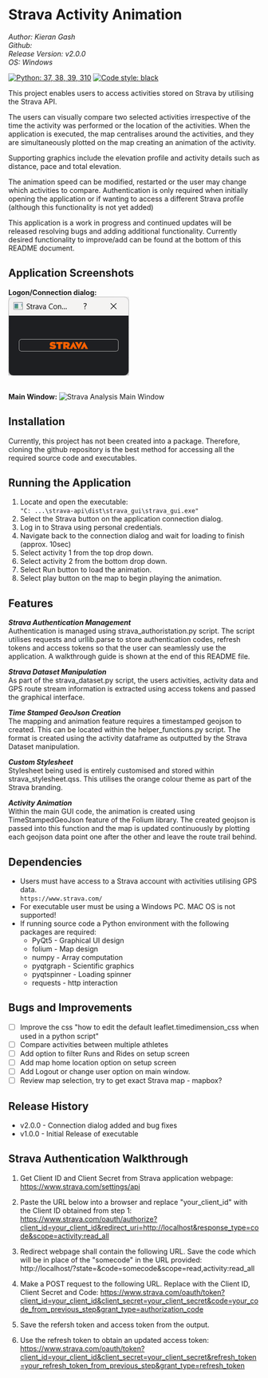 # Strava Activity Animation
*Author: Kieran Gash*\
*Github:*\
*Release Version: v2.0.0*\
*OS: Windows*

[![Python: 37, 38, 39, 310](https://img.shields.io/badge/python-3.7%20%7C%203.8%20%7C%203.9%20%7C%203.10-blue)](https://python.org)
[![Code style: black](https://img.shields.io/badge/code%20style-black-000000.svg)](https://github.com/)

This project enables users to access activities stored on Strava by utilising the Strava API.

The users can visually compare two selected activities irrespective of the time the activity was performed or the
location of the activities. When the application is executed, the map centralises around the activities, and they are 
simultaneously plotted on the map creating an animation of the activity. 

Supporting graphics include the elevation profile and activity details such as
distance, pace and total elevation.

The animation speed can be modified, restarted or the user may change which activities to compare. Authentication is
only required when initially opening the application or if wanting to access a different Strava profile (although this
functionality is not yet added)

This application is a work in progress and continued updates will be released resolving bugs and adding additional
functionality. Currently desired functionality to improve/add can be found at the bottom of this README document. 

## Application Screenshots
**Logon/Connection dialog:**\
![Strava Connect Dialog](lib/Strava_Connect_Dialog.png)
<br><br>

**Main Window:**
![Strava Analysis Main Window](lib/Strava_Analysis_GUI.gif)

## Installation
Currently, this project has not been created into a package. Therefore, cloning the github repository is the best method
for accessing all the required source code and executables.

## Running the Application
1. Locate and open the executable:\
`"C: ...\strava-api\dist\strava_gui\strava_gui.exe"`
2. Select the Strava button on the application connection dialog. 
3. Log in to Strava using personal credentials. 
4. Navigate back to the connection dialog and wait for loading to finish (approx. 10sec)
5. Select activity 1 from the top drop down. 
6. Select activity 2 from the bottom drop down.
7. Select Run button to load the animation. 
8. Select play button on the map to begin playing the animation. 

## Features
***Strava Authentication Management***\
Authentication is managed using strava_authoristation.py script. The script utilises requests and urllib.parse to store
authentication codes, refresh tokens and access tokens so that the user can seamlessly use the application. A
walkthrough guide is shown at the end of this README file. 

***Strava Dataset Manipulation***\
As part of the strava_dataset.py script, the users activities, activity data and GPS route stream information is
extracted using access tokens and passed the graphical interface.

***Time Stamped GeoJson Creation***\
The mapping and animation feature requires a timestamped geojson to created. This can be located within the
helper_functions.py script. The format is created using the activity dataframe as outputted by the Strava Dataset
manipulation. 

***Custom Stylesheet***\
Stylesheet being used is entirely customised and stored within strava_stylesheet.qss. This utilises the orange colour
theme as part of the Strava branding. 

***Activity Animation***\
Within the main GUI code, the animation is created using TimeStampedGeoJson feature of the Folium library. The created
geojson is passed into this function and the map is updated continuously by plotting each geojson data point one after
the other and leave the route trail behind. 


## Dependencies
* Users must have access to a Strava account with activities utilising GPS data. \
`https://www.strava.com/`
* For executable user must be using a Windows PC. MAC OS is not supported!
* If running source code a Python environment with the following packages are required:
  * PyQt5 - Graphical UI design
  * folium - Map design
  * numpy - Array computation
  * pyqtgraph - Scientific graphics
  * pyqtspinner - Loading spinner
  * requests - http interaction

## Bugs and Improvements
- [ ] Improve the css "how to edit the default leaflet.timedimension_css when used in a python script"
- [ ] Compare activities between multiple athletes
- [ ] Add option to filter Runs and Rides on setup screen
- [ ] Add map home location option on setup screen
- [ ] Add Logout or change user option on main window.
- [ ] Review map selection, try to get exact Strava map - mapbox?

## Release History
* v2.0.0 - Connection dialog added and bug fixes
* v1.0.0 - Initial Release of executable

## Strava Authentication Walkthrough
1) Get Client ID and Client Secret from Strava application webpage:
https://www.strava.com/settings/api

2) Paste the URL below into a browser and replace "your_client_id" with the Client ID obtained from step 1:
https://www.strava.com/oauth/authorize?client_id=your_client_id&redirect_uri=http://localhost&response_type=code&scope=activity:read_all

3) Redirect webpage shall contain the following URL. Save the code which will be in place of the "somecode" in the URL provided:
http://localhost/?state=&code=somecode&scope=read,activity:read_all

4) Make a POST request to the following URL. Replace with the Client ID, Client Secret and Code:
https://www.strava.com/oauth/token?client_id=your_client_id&client_secret=your_client_secret&code=your_code_from_previous_step&grant_type=authorization_code

5) Save the refersh token and access token from the output. 

6) Use the refresh token to obtain an updated access token:
https://www.strava.com/oauth/token?client_id=your_client_id&client_secret=your_client_secret&refresh_token=your_refresh_token_from_previous_step&grant_type=refresh_token 